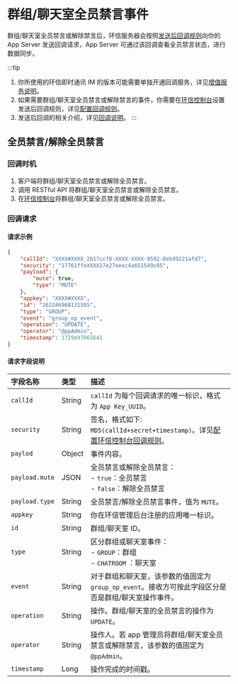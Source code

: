 # 群组/聊天室全员禁言事件 

群组/聊天室全员禁言或解除禁言后，环信服务器会按照[发送后回调规则](/product/enable_and_configure_IM.html#配置回调规则)向你的 App Server 发送回调请求，App Server 可通过该回调查看全员禁言状态，进行数据同步。

:::tip
1. 你所使用的环信即时通讯 IM 的版本可能需要单独开通回调服务，详见[增值服务说明](/product/pricing.html#增值服务费用)。
2. 如果需要群组/聊天室全员禁言或解除禁言的事件，你需要在[环信控制台](https://console.easemob.com/user/login)设置发送后回调规则，详见[配置回调规则](/product/enable_and_configure_IM.html#配置回调规则)。
3. 发送后回调的相关介绍，详见[回调说明](/docs/sdk/server-side/callback_postsending.html)。
:::

## 全员禁言/解除全员禁言

### 回调时机

1. 客户端将群组/聊天室全员禁言或解除全员禁言。
2. 调用 RESTful API 将群组/聊天室全员禁言或解除全员禁言。
3. 在[环信控制台](https://console.easemob.com/user/login)将群组/聊天室全员禁言或解除全员禁言。
 
### 回调请求

#### 请求示例

```json
{
	"callId": "XXXX#XXXX_2b17ccf8-XXXX-XXXX-9592-0ebd9221afd7",
	"security": "17761ffeXXXX17e27eeec4a651549c85",
	"payload": {
		"mute": true,
		"type": "MUTE"
	},
	"appkey": "XXXX#XXXX",
	"id": "262246968131585",
	"type": "GROUP",
	"event": "group_op_event",
	"operation": "UPDATE",
	"operator": "@ppAdmin",
	"timestamp": 1729497065641
}
```

#### 请求字段说明

| 字段名称         | 类型   | 描述                                                         |
| :------------- | :----- | :----------------------------------------------------------- |
| `callId`       | String | `callId` 为每个回调请求的唯一标识，格式为 `App Key_UUID`。      |
| `security`     | String | 签名，格式如下: `MD5(callId+secret+timestamp)`。详见[配置环信控制台回调规则](/product/enable_and_configure_IM.html#配置回调规则)。|
| `paylod`       | Object | 事件内容。                                                     |
| `payload.mute` | JSON   | 全员禁言或解除全员禁言：<br/> - `true`：全员禁言 <br/> - `false`：解除全员禁言 | 
| `payload.type` | String | 全员禁言/解除全员禁言事件，值为 `MUTE`。        |
| `appkey`       | String | 你在环信管理后台注册的应用唯一标识。                           |
| `id`           | String | 群组/聊天室 ID。                                                |
| `type`         | String | 区分群组或聊天室事件：<br/> - `GROUP`：群组 <br/> - `CHATROOM` ：聊天室     |
| `event`        | String | 对于群组和聊天室，该参数的值固定为 `group_op_event`。接收方可按此字段区分是否是群组/聊天室操作事件。 |
| `operation`    | String | 操作。群组/聊天室的全员禁言的操作为 `UPDATE`。 |
| `operator`     | String | 操作人。若 app 管理员将群组/聊天室全员禁言或解除禁言，该参数的值固定为 `@ppAdmin`。     |
| `timestamp`    | Long   | 操作完成的时间戳。  |
















